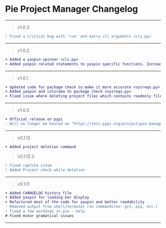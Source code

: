 # Pie Project Manager Changelog
<hr>

> v1.0.3

```diff
! Fixed a critical bug with 'run' and extra cli arguments <cli.py>
```

<hr>

> v1.0.2

```diff
+ Added a yaspin spinner <cli.py>
+ Added yaspin related statements to yaspin specific functions. Increases code length, might reduce code runtime while using other commands
```

<hr>

> v1.0.1

```diff
+ Updated code for package check to make it more accurate <sysreqs.py>
+ Added yaspin and colorama to package check <sysreqs.py>
+ Fixed issue where deleting project files which contains readonly files inside will crash the program(Windows) <cli.py>
```

<hr>

> v1.0.0

```diff
+ Official release on pypi
- Will no longer be hosted on "https://test.pypi.org/project/pie-manager/"
```

<hr>

> v0.1.12

```diff
+ Added project deletion command
```

> v0.1.12.2

```diff
! Fixed captcha issue
! Added Project check while deletion
```

<hr>

> v0.1.11

```diff
+ Added CHANGELOG history file
+ Added yaspin for loading bar display
+ Refactored most of the code for yaspin and better readability
- Removed output from shell/terminal run commands(ex: git, pip, etc.)
! Fixed a few wordings in pie --help
# Fixed minor gramatical issues
```

<hr>